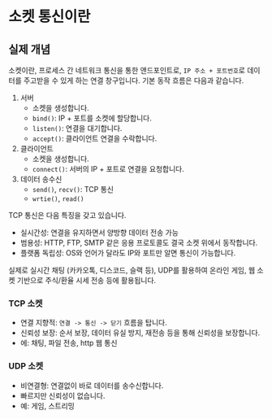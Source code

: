 # 소켓 통신이란
## 실제 개념
소켓이란, 프로세스 간 네트워크 통신을 통한 앤드포인트로, `IP 주소 + 포트번호`로 데이터를 주고받을 수 있게 하는 연결 창구입니다. 
기본 동작 흐름은 다음과 같습니다. 
1. 서버
    * 소켓을 생성합니다.
    * `bind()`: IP + 포트를 소켓에 할당합니다.
    * `listen()`: 연결을 대기합니다.
    * `accept()`: 클라이언트 연결을 수락합니다.
1. 클라이언트
    * 소켓을 생성합니다.
    * `connect()`: 서버의 IP + 포트로 연결을 요청합니다.
1. 데이터 송수신
    * `send()`, `recv()`: TCP 통신
    * `wrtie()`, `read()`

TCP 통신은 다음 특징을 갖고 있습니다. 
* 실시간성: 연결을 유지하면서 양방향 데이터 전송 가능
* 범용성: HTTP, FTP, SMTP 같은 응용 프로토콜도 결국 소켓 위에서 동작합니다.
* 플랫폼 독립성: OS와 언어가 달라도 IP와 포트만 알면 통신이 가능합니다. 

실제로 실시간 채팅 (카카오톡, 디스코드, 슬랙 등), UDP를 활용하여 온라인 게임, 웹 소켓 기반으로 주식/환율 시세 전송 등에 활용됩니다.

### TCP 소켓
* 연결 지향적: `연결 -> 통신 -> 닫기` 흐름을 탑니다.
* 신뢰성 보장: 순서 보장, 데이터 유실 방지, 재전송 등을 통해 신뢰성을 보장합니다.
* 에: 채팅, 파일 전송, http 웹 통신

### UDP 소켓
* 비연결형: 연결없이 바로 데이터를 송수신합니다.
* 빠르지만 신뢰성이 없습니다.
* 예: 게임, 스트리밍

